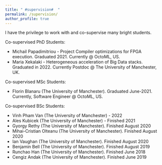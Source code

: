 ```yaml
---
title: " #supervision#  "
permalink: /supervision/
author_profile: true
---
```


I have the privilege to work with and co-supervise many bright students.

Co-supervised PhD Students:

- Michail Papadimitriou - Project Compiler optimizations for FPGA execution. Graduated 2021. Currently @ OctoML, US.
- Maria Xekalaki - Heterogeneous acceleration of Big Data stacks. Graduated in 2022. Currently Postdoc @ The University of Manchester, UK.

Co-supervised MSc Students:
- Florin Blanaru (The University of Manchester). Graduated June-2021. Currently, Software Engineer @ OctoML, US. 

Co-supervised BSc Students:

- Vinh Pham Van (The University of Manchester) - 2022
- Ales Kubicek  (The University of Manchester) - Finished 2021 
- Gyorgy Rethy (The University of Manchester). Finished August 2020 
- Mihai-Cristian Olteanu (The University of Manchester). Finished August 2020 
- Ian Vaughan (The University of Manchester). Finished August 2020 
- Benjamin Bell (The University of Manchester). Finished August 2019 
- Runchao Han (The University of Manchester). Finished June 2018 
- Cengiz Andak (The University of Manchester). Finished June 2019 

